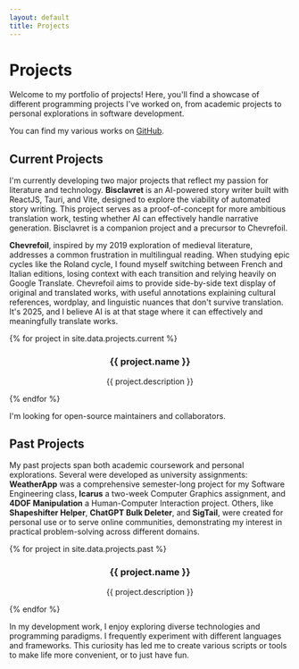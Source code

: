 ```yaml
---
layout: default
title: Projects
---
```


# Projects

Welcome to my portfolio of projects! Here, you'll find a showcase of different programming projects I've worked on, from academic projects to personal explorations in software development.

You can find my various works on <a href="https://github.com/willnjohnson" class="github-link"><i class="fab fa-github"></i> GitHub</a>.

## Current Projects

I'm currently developing two major projects that reflect my passion for literature and technology. **Bisclavret** is an AI-powered story writer built with ReactJS, Tauri, and Vite, designed to explore the viability of automated story writing. This project serves as a proof-of-concept for more ambitious translation work, testing whether AI can effectively handle narrative generation. Bisclavret is a companion project and a precursor to Chevrefoil.

**Chevrefoil**, inspired by my 2019 exploration of medieval literature, addresses a common frustration in multilingual reading. When studying epic cycles like the Roland cycle, I found myself switching between French and Italian editions, losing context with each transition and relying heavily on Google Translate. Chevrefoil aims to provide side-by-side text display of original and translated works, with useful annotations explaining cultural references, wordplay, and linguistic nuances that don't survive translation. It's 2025, and I believe AI is at that stage where it can effectively and meaningfully translate works.

<div class="image-grid grid-cols-2">
{% for project in site.data.projects.current %}
<a href="{% if project.url %}{{ project.url }}{% elsif project.website %}{{ project.website }}{% else %}https://github.com/willnjohnson/{{ project.github }}{% endif %}" style="text-decoration: none; color: inherit; display: block;">
<div class="grid-item{% if project.image %} has-image{% endif %}" style="background-color: {{ project.color }}; {% if project.image %}background-image: url('{{ project.image }}'); background-size: cover; background-position: center;{% endif %} padding: 20px; text-align: center; border-radius: 12px; color: {{ project.text_color }};">
<h3>{{ project.name }}</h3>
<p>{{ project.description }}</p>
</div>
</a>
{% endfor %}
</div>

I'm looking for open-source maintainers and collaborators.

## Past Projects

My past projects span both academic coursework and personal explorations. Several were developed as university assignments: **WeatherApp** was a comprehensive semester-long project for my Software Engineering class, **Icarus** a two-week Computer Graphics assignment, and **4DOF Manipulation** a Human-Computer Interaction project. Others, like **Shapeshifter Helper**, **ChatGPT Bulk Deleter**, and **SigTail**, were created for personal use or to serve online communities, demonstrating my interest in practical problem-solving across different domains.

<div class="image-grid grid-cols-auto">
{% for project in site.data.projects.past %}
<a href="{% if project.url %}{{ project.url }}{% elsif project.website %}{{ project.website }}{% else %}https://github.com/willnjohnson/{{ project.github }}{% endif %}" style="text-decoration: none; color: inherit; display: block;">
<div class="grid-item{% if project.image %} has-image{% endif %}" style="background-color: {{ project.color }}; {% if project.image %}background-image: url('{{ project.image }}'); background-size: cover; background-position: center;{% endif %} padding: 20px; text-align: center; border-radius: 12px; color: {{ project.text_color }};">
<h3>{{ project.name }}</h3>
<p>{{ project.description }}</p>
</div>
</a>
{% endfor %}
</div>

In my development work, I enjoy exploring diverse technologies and programming paradigms. I frequently experiment with different languages and frameworks. This curiosity has led me to create various scripts or tools to make life more convenient, or to just have fun.
